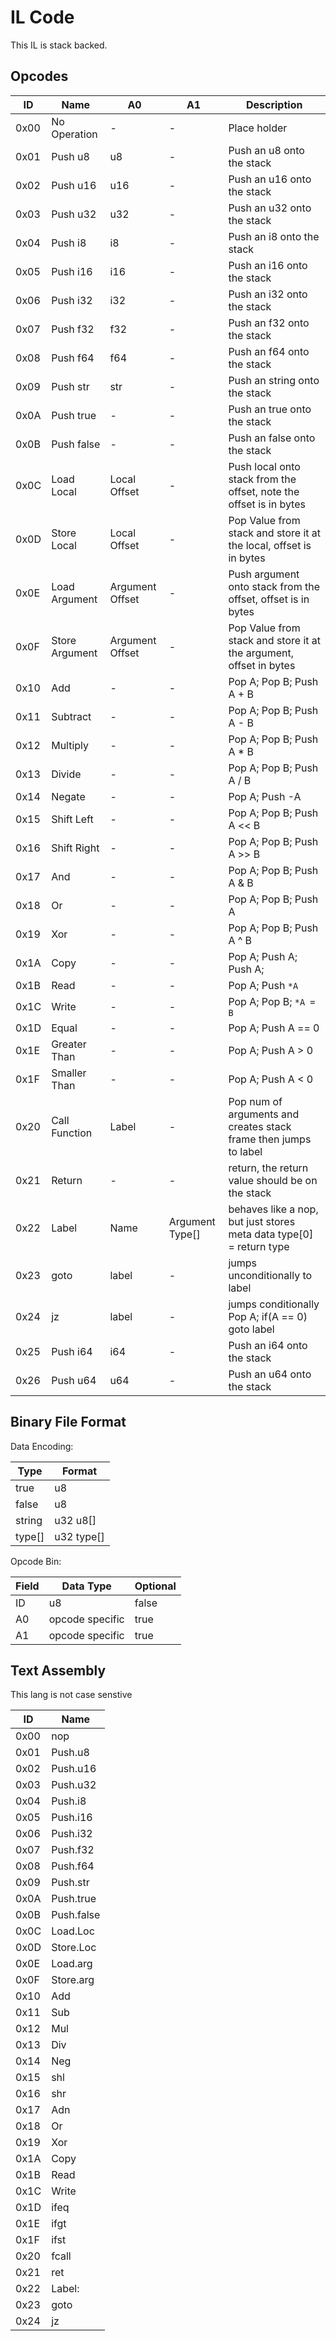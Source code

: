 # IL Code

This IL is stack backed.

## Opcodes

ID   | Name           | A0              | A1              | Description
---- | -------------- | --------------- | --------------- | -------------------------------------------------------------------
0x00 | No Operation   | -               | -               | Place holder
0x01 | Push u8        | u8              | -               | Push an u8 onto the stack
0x02 | Push u16       | u16             | -               | Push an u16 onto the stack
0x03 | Push u32       | u32             | -               | Push an u32 onto the stack
0x04 | Push i8        | i8              | -               | Push an i8 onto the stack
0x05 | Push i16       | i16             | -               | Push an i16 onto the stack
0x06 | Push i32       | i32             | -               | Push an i32 onto the stack
0x07 | Push f32       | f32             | -               | Push an f32 onto the stack
0x08 | Push f64       | f64             | -               | Push an f64 onto the stack
0x09 | Push str       | str             | -               | Push an string onto the stack
0x0A | Push true      | -               | -               | Push an true onto the stack
0x0B | Push false     | -               | -               | Push an false onto the stack
0x0C | Load Local     | Local Offset    | -               | Push local onto stack from the offset, note the offset is in bytes
0x0D | Store Local    | Local Offset    | -               | Pop Value from stack and store it at the local, offset is in bytes
0x0E | Load Argument  | Argument Offset | -               | Push argument onto stack from the offset, offset is in bytes
0x0F | Store Argument | Argument Offset | -               | Pop Value from stack and store it at the argument, offset in bytes
0x10 | Add            | -               | -               | Pop A; Pop B; Push A + B
0x11 | Subtract       | -               | -               | Pop A; Pop B; Push A - B
0x12 | Multiply       | -               | -               | Pop A; Pop B; Push A * B
0x13 | Divide         | -               | -               | Pop A; Pop B; Push A / B
0x14 | Negate         | -               | -               | Pop A; Push -A
0x15 | Shift Left     | -               | -               | Pop A; Pop B; Push A << B
0x16 | Shift Right    | -               | -               | Pop A; Pop B; Push A >> B
0x17 | And            | -               | -               | Pop A; Pop B; Push A & B
0x18 | Or             | -               | -               | Pop A; Pop B; Push A
0x19 | Xor            | -               | -               | Pop A; Pop B; Push A ^ B
0x1A | Copy           | -               | -               | Pop A; Push A; Push A;
0x1B | Read           | -               | -               | Pop A; Push `*A`
0x1C | Write          | -               | -               | Pop A; Pop B; `*A = B`
0x1D | Equal          | -               | -               | Pop A; Push A == 0
0x1E | Greater Than   | -               | -               | Pop A; Push A > 0
0x1F | Smaller Than   | -               | -               | Pop A; Push A < 0
0x20 | Call Function  | Label           | -               | Pop num of arguments and creates stack frame then jumps to label
0x21 | Return         | -               | -               | return, the return value should be on the stack
0x22 | Label          | Name            | Argument Type[] | behaves like a nop, but just stores meta data type[0] = return type
0x23 | goto           | label           | -               | jumps unconditionally to label
0x24 | jz             | label           | -               | jumps conditionally Pop A; if(A == 0) goto label
0x25 | Push i64       | i64             | -               | Push an i64 onto the stack
0x26 | Push u64       | u64             | -               | Push an u64 onto the stack

## Binary File Format

Data Encoding:

Type   | Format
------ | ----------
true   | u8
false  | u8
string | u32 u8[]
type[] | u32 type[]

Opcode Bin:

Field | Data Type       | Optional
----- | --------------- | --------
ID    | u8              | false
A0    | opcode specific | true
A1    | opcode specific | true

## Text Assembly

This lang is not case senstive

ID   | Name
---- | ----------
0x00 | nop
0x01 | Push.u8
0x02 | Push.u16
0x03 | Push.u32
0x04 | Push.i8
0x05 | Push.i16
0x06 | Push.i32
0x07 | Push.f32
0x08 | Push.f64
0x09 | Push.str
0x0A | Push.true
0x0B | Push.false
0x0C | Load.Loc
0x0D | Store.Loc
0x0E | Load.arg
0x0F | Store.arg
0x10 | Add
0x11 | Sub
0x12 | Mul
0x13 | Div
0x14 | Neg
0x15 | shl
0x16 | shr
0x17 | Adn
0x18 | Or
0x19 | Xor
0x1A | Copy
0x1B | Read
0x1C | Write
0x1D | ifeq
0x1E | ifgt
0x1F | ifst
0x20 | fcall
0x21 | ret
0x22 | Label:
0x23 | goto
0x24 | jz

